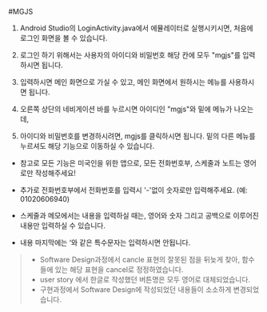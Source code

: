 #MGJS

1. Android Studio의 LoginActivity.java에서 에뮬레이터로 실행시키시면, 처음에 로그인 화면을 볼 수 있습니다.

1. 로그인 하기 위해서는 사용자의 아이디와 비밀번호 해당 칸에 모두 "mgjs"를 입력하시면 됩니다.

1. 입력하시면 메인 화면으로 가실 수 있고, 메인 화면에서 원하시는 메뉴를 사용하시면 됩니다.

1. 오른쪽 상단의 네비게이션 바를 누르시면 아이디인 "mgjs"와 밑에 메뉴가 나오는데, 

1. 아이디와 비밀번호를 변경하시려면, mgjs를 클릭하시면 됩니다. 밑의 다른 메뉴를 누르셔도 해당 기능으로 이동하실 수 있습니다.

+ 참고로 모든 기능은 미국인을 위한 앱으로, 모든 전화번호부, 스케줄과 노트는 영어로만 작성해주세요!

+ 추가로 전화번호부에서 전화번호를 입력시 '-'없이 숫자로만 입력해주세요. (예: 01020606940)

+ 스케줄과 메모에서는 내용을 입력하실 때는, 영어와 숫자 그리고 공백으로 이루어진 내용만 입력하실 수 있습니다. 
+ 내용 마지막에는 ‘와 같은 특수문자는 입력하시면 안됩니다.

>+ Software Design과정에서 cancle 표현의 잘못된 점을 뒤늦게 찾아, 함수들에 있는 해당 표현을 cancel로 정정하였습니다.
>+ user story 에서 한글로 작성했던 버튼명은 모두 영어로 대체되었습니다.
>+ 구현과정에서 Software Design에 작성되었던 내용들이 소소하게 변경되었습니다.
